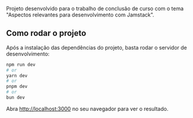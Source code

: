 Projeto desenvolvido para o trabalho de conclusão de curso com o tema "Aspectos relevantes para desenvolvimento com Jamstack".

## Como rodar o projeto

Após a instalação das dependências do projeto, basta rodar o servidor de desenvolvimento:

```bash
npm run dev
# or
yarn dev
# or
pnpm dev
# or
bun dev
```

Abra [http://localhost:3000](http://localhost:3000) no seu navegador para ver o resultado.
